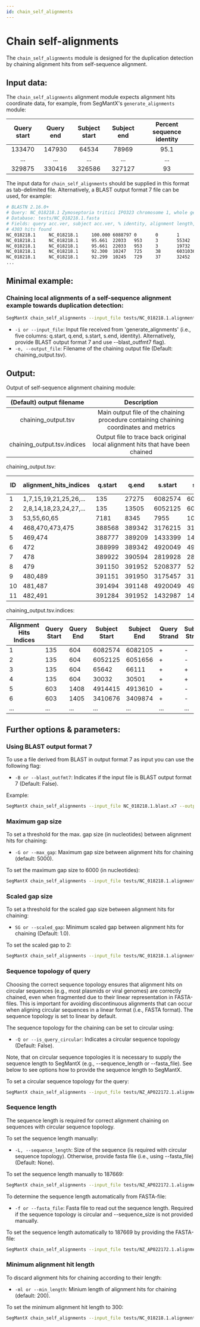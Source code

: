 ```yaml
---
id: chain_self_alignments
---
```


# Chain self-alignments

The `chain_self_alignments` module is designed for the duplication detection by chaining alignment hits from self-sequence alignment. 

## Input data:
The `chain_self_alignments` alignment module expects alignment hits coordinate data, for example, from SegMantX's `generate_alignments` module:

| Query start | Query end | Subject start | Subject end | Percent sequence identity |
|:-----------:|:---------:|:-------------:|:-----------:|:-------------------------:|
| 133470      | 147930    | 64534         | 78969       | 95.1                      |
| ...         | ...       | ...           | ...         | ...                       |
| 329875      | 330416    | 326586         | 327127     | 93                        |

The input data for `chain_self_alignments` should be supplied in this format as tab-delimited file. Alternatively, a BLAST output format 7 file can be used, for example:
```bash
# BLASTN 2.16.0+
# Query: NC_018218.1 Zymoseptoria tritici IPO323 chromosome 1, whole genome shotgun sequence
# Database: tests/NC_018218.1.fasta
# Fields: query acc.ver, subject acc.ver, % identity, alignment length, mismatches, gap opens, q. start, q. end, s. start, s. end, evalue, bit score
# 4303 hits found
NC_018218.1     NC_018218.1     100.000 6088797 0       0       1       6088797 1       6088797 0.0     1.124e+07
NC_018218.1     NC_018218.1     95.661  22033   953     3       55342   77374   19732   41761   0.0     35388
NC_018218.1     NC_018218.1     95.661  22033   953     3       19732   41761   55342   77374   0.0     35388
NC_018218.1     NC_018218.1     92.300  10247   725     38      6031036 6041231 42685   32452   0.0     14493
NC_018218.1     NC_018218.1     92.299  10245   729     37      32452   42685   6041231 6031036 0.0     14493
...
```

## Minimal example:
### Chaining local alignments of a self-sequence alignment example towards duplication detection:
```bash
SegMantX chain_self_alignments --input_file tests/NC_018218.1.alignment_coordinates.tsv --output_file tests/NC_018218.1.chains.tsv
```
- `-i or --input_file`: Input file received from 'generate_alignments' (i.e., five columns: q.start, q.end, s.start, s.end, identity). Alternatively, provide BLAST output format 7 and use --blast_outfmt7 flag).
- `-o, --output_file`: Filename of the chaining output file (Default: chaining_output.tsv).

## Output:

Output of self-sequence alignment chaining module:

| (Default) output filename | Description |
|:----------:|:-----------:|
| chaining_output.tsv | Main output file of the chaining procedure containing chaining coordinates and metrics |  
| chaining_output.tsv.indices | Output file to trace back original local alignment hits that have been chained | 

chaining_output.tsv:

| ID  | alignment_hits_indices | q.start | q.end  | s.start | s.end  | mean_percent_identity [%] | q.strand | s.strand | n_alignment_hits | alignment_hit_to_chain_contribution [%] | chain_topology_query | chain_topology_subject | q_length | s_length |
|---- |------------------------|---------|--------|---------|--------|---------------------------|----------|----------|------------------|-----------------------------------------|----------------------|----------------------|---------|---------|
| 1   | 1,7,15,19,21,25,26,...| 135     | 27275  | 6082574 | 6065086 | 88.45                     | +        | -        | 68               | 97.02                                   | linear               | linear               | 27140   | 17488   |
| 2   | 2,8,14,18,23,24,27,...| 135     | 13505  | 6052125 | 6041351 | 86.35                     | +        | -        | 42               | 84.73                                   | linear               | linear               | 13370   | 10774   |
| 3   | 53,55,60,65            | 7181    | 8345   | 7955    | 10238   | 85.04                     | +        | +        | 4                | 100.0                                   | linear               | linear               | 1164    | 2283    |
| 4   | 468,470,473,475        | 388568  | 389342 | 3176215 | 3175457 | 91.85                     | +        | -        | 4                | 72.48                                   | linear               | linear               | 774     | 758     |
| 5   | 469,474                | 388777  | 389209 | 1433399 | 1432987 | 83.33                     | +        | -        | 2                | 100.0                                   | linear               | linear               | 432     | 412     |
| 6   | 472                    | 388999  | 389342 | 4920049 | 4920392 | 95.06                     | +        | +        | 1                | 100.0                                   | linear               | linear               | 343     | 343     |
| 7   | 478                    | 389922  | 390594 | 2819928 | 2820598 | 83.06                     | +        | +        | 1                | 100.0                                   | linear               | linear               | 672     | 670     |
| 8   | 479                    | 391150  | 391952 | 5208377 | 5209196 | 85.61                     | +        | +        | 1                | 100.0                                   | linear               | linear               | 802     | 819     |
| 9   | 480,489                | 391151  | 391950 | 3175457 | 3176217 | 88.43                     | +        | +        | 2                | 72.84                                   | linear               | linear               | 799     | 760     |
| 10  | 481,487                | 391494  | 391148 | 4920049 | 4920395 | 96.38                     | -        | +        | 2                | 100.0                                   | linear               | linear               | 346     | 346     |
| 11  | 482,491                | 391284  | 391952 | 1432987 | 1433677 | 89.37                     | +        | +        | 2                | 100.0                                   | linear               | linear               | 668     | 690     |


chaining_output.tsv.indices:

| Alignment Hits Indices | Query Start | Query End | Subject Start | Subject End | Query Strand | Subject Strand |
|-----------------------|------------|----------|--------------|------------|-------------|---------------|
| 1                     | 135        | 604      | 6082574      | 6082105    | +           | -             |
| 2                     | 135        | 604      | 6052125      | 6051656    | +           | -             |
| 3                     | 135        | 604      | 65642        | 66111      | +           | +             |
| 4                     | 135        | 604      | 30032        | 30501      | +           | +             |
| 5                     | 603        | 1408     | 4914415      | 4913610    | +           | -             |
| 6                     | 603        | 1405     | 3410676      | 3409874    | +           | -             |
| ...                   | ...        | ...      | ...          | ...        | ...         | ...           |


## Further options & parameters:

### Using BLAST output format 7
To use a file derived from BLAST in output format 7 as input you can use the following flag:
- `-B or --blast_outfmt7`: Indicates if the input file is BLAST output format 7 (Default: False).

Example:
```bash
SegMantX chain_self_alignments --input_file NC_018218.1.blast.x7 --output_file tests/NC_018218.1.chains.tsv --blast_outfmt7
```

### Maximum gap size
To set a threshold for the max. gap size (in nucleotides) between alignment hits for chaining:
- `-G or --max_gap`: Maximum gap size between alignment hits for chaining (default: 5000).
        
To set the maximum gap size to 6000 (in nucleotides):
```bash
SegMantX chain_self_alignments --input_file tests/NC_018218.1.alignment_coordinates.tsv --output_file tests/NC_018218.1.chains.tsv --max_gap 6000
```

### Scaled gap size
To set a threshold for the scaled gap size between alignment hits for chaining:
- `SG or --scaled_gap`: Minimum scaled gap between alignment hits for chaining (Default: 1.0).
        
To set the scaled gap to 2:
```bash
SegMantX chain_self_alignments --input_file tests/NC_018218.1.alignment_coordinates.tsv --output_file tests/NC_018218.1.chains.tsv --scaled_gap 2
```

### Sequence topology of query
Choosing the correct sequence topology ensures that alignment hits on circular sequences (e.g., most plasmids or viral genomes) are correctly chained, even when fragmented due to their linear representation in FASTA-files. This is important for avoiding discontinuous alignments that can occur when aligning circular sequences in a linear format (i.e., FASTA format). The sequence topology is set to linear by default.

The sequence topology for the chaining can be set to circular using:
- `-Q or --is_query_circular`: Indicates a circular sequence topology (Default: False).

Note, that on circular sequence topologies it is necessary to supply the sequence length to SegMantX (e.g., --sequence_length or --fasta_file). See below to see options how to provide the sequence length to SegMantX.

To set a circular sequence topology for the query:
```bash
SegMantX chain_self_alignments --input_file tests/NZ_AP022172.1.alignment_coordinates.tsv --output_file tests/NZ_AP022172.1.chains.tsv --is_query_circular --fasta_file tests/NZ_AP022172.1.fasta
```
### Sequence length
The sequence length is required for correct alignment chaining on sequences with circular sequence topology.

To set the sequence length manually:
- `-L, --sequence_length`: Size of the sequence (is required with circular sequence topology). Otherwise, provide fasta file (i.e.,
                        using --fasta_file) (Default: None).
        
To set the sequence length manually to 187669:
```bash
SegMantX chain_self_alignments --input_file tests/NZ_AP022172.1.alignment_coordinates.tsv --output_file tests/NZ_AP022172.1.chains.tsv --sequence_length 187669
```

To determine the sequence length automatically from FASTA-file:
- `-f or --fasta_file`: Fasta file to read out the sequence length. Required if the sequence topology is circular and
                        --sequence_size is not provided manually.
                        
To set the sequence length automatically to 187669 by providing the FASTA-file:
```bash
SegMantX chain_self_alignments --input_file tests/NZ_AP022172.1.alignment_coordinates.tsv --output_file tests/NZ_AP022172.1.chains.tsv --fasta_file tests/NZ_AP022172.1.fasta
```
                        
### Minimum alignment hit length
To discard alignment hits for chaining according to their length:
- `-ml or --min_length`: Minium length of alignment hits for chaining (default: 200).
        
To set the minimum alignment hit length to 300:
```bash
SegMantX chain_self_alignments --input_file tests/NC_018218.1.alignment_coordinates.tsv --output_file tests/NC_018218.1.chains.tsv --min_length 300
```